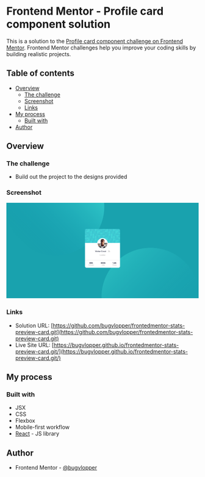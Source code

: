 # Frontend Mentor - Profile card component solution

This is a solution to the [Profile card component challenge on Frontend Mentor](https://www.frontendmentor.io/challenges/profile-card-component-cfArpWshJ). Frontend Mentor challenges help you improve your coding skills by building realistic projects. 

## Table of contents

- [Overview](#overview)
  - [The challenge](#the-challenge)
  - [Screenshot](#screenshot)
  - [Links](#links)
- [My process](#my-process)
  - [Built with](#built-with)
- [Author](#author)


## Overview

### The challenge

- Build out the project to the designs provided

### Screenshot

![./Screenshot.png](./Screenshot.png)

### Links

- Solution URL: [https://github.com/bugvlopper/frontedmentor-stats-preview-card.git](https://github.com/bugvlopper/frontedmentor-stats-preview-card.git)
- Live Site URL: [https://bugvlopper.github.io/frontedmentor-stats-preview-card.git/](https://bugvlopper.github.io/frontedmentor-stats-preview-card.git/)

## My process

### Built with

- JSX
- CSS
- Flexbox
- Mobile-first workflow
- [React](https://reactjs.org/) - JS library

## Author

- Frontend Mentor - [@bugvlopper](https://www.frontendmentor.io/profile/bugvlopper)


